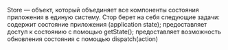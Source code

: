 Store — объект, который объединяет все компоненты состояния приложения в единую систему. Стор берет на себя следующие задачи: содержит состояние приложения (application state); предоставляет доступ к состоянию с помощью getState(); предоставляет возможность обновления состояния с помощью dispatch(action)